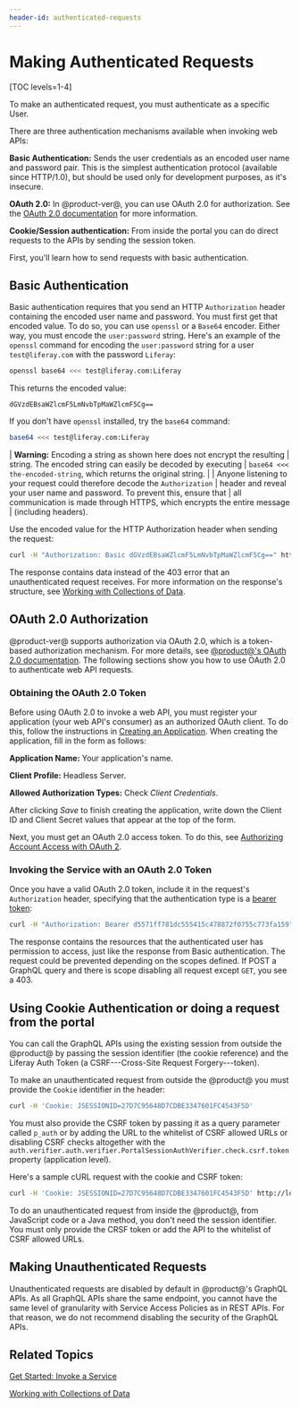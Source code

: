 ```yaml
---
header-id: authenticated-requests
---
```


# Making Authenticated Requests

[TOC levels=1-4]

To make an authenticated request, you must authenticate as a specific User. 

There are three authentication mechanisms available when invoking web APIs: 

**Basic Authentication:** Sends the user credentials as an encoded user name and
password pair. This is the simplest authentication protocol (available since
HTTP/1.0), but should be used only for development purposes, as it's insecure. 

**OAuth 2.0:** In @product-ver@, you can use OAuth 2.0 for authorization. See
the [OAuth 2.0 documentation](/docs/7-2/deploy/-/knowledge_base/d/oauth-2-0) for
more information. 

**Cookie/Session authentication:** From inside the portal you can do direct
requests to the APIs by sending the session token.

First, you'll learn how to send requests with basic authentication. 

## Basic Authentication

Basic authentication requires that you send an HTTP `Authorization` header
containing the encoded user name and password. You must first get that encoded
value. To do so, you can use `openssl` or a `Base64` encoder. Either way, you
must encode the `user:password` string. Here's an example of the `openssl`
command for encoding the `user:password` string for a user `test@liferay.com`
with the password `Liferay`: 

```bash
openssl base64 <<< test@liferay.com:Liferay
```

This returns the encoded value: 

    dGVzdEBsaWZlcmF5LmNvbTpMaWZlcmF5Cg==

If you don't have `openssl` installed, try the `base64` command: 

```bash
base64 <<< test@liferay.com:Liferay
```

| **Warning:** Encoding a string as shown here does not encrypt the resulting 
| string. The encoded string can easily be decoded by executing 
| `base64 <<< the-encoded-string`, which returns the original string. 
| 
| Anyone listening to your request could therefore decode the `Authorization` 
| header and reveal your user name and password. To prevent this, ensure that 
| all communication is made through HTTPS, which encrypts the entire message 
| (including headers). 

Use the encoded value for the HTTP Authorization header when sending the
request: 

```bash
curl -H "Authorization: Basic dGVzdEBsaWZlcmF5LmNvbTpMaWZlcmF5Cg==" http://localhost:8080/o/graphql ...
```

The response contains data instead of the 403 error that an unauthenticated
request receives. For more information on the response's structure, see 
[Working with Collections of Data](/docs/7-2/frameworks/-/knowledge_base/f/working-with-collections-of-data). 

## OAuth 2.0 Authorization

@product-ver@ supports authorization via OAuth 2.0, which is a token-based
authorization mechanism. For more details, see 
[@product@'s OAuth 2.0 documentation](/docs/7-2/deploy/-/knowledge_base/d/oauth-2-0). The following
sections show you how to use OAuth 2.0 to authenticate web API requests. 

### Obtaining the OAuth 2.0 Token

Before using OAuth 2.0 to invoke a web API, you must register your application
(your web API's consumer) as an authorized OAuth client. To do this, follow the
instructions in [Creating an Application](/docs/7-2/deploy/-/knowledge_base/d/oauth-2-0#creating-an-application).
When creating the application, fill in the form as follows: 

**Application Name:** Your application's name. 

**Client Profile:** Headless Server. 

**Allowed Authorization Types:** Check *Client Credentials*. 

After clicking *Save* to finish creating the application, write down the Client
ID and Client Secret values that appear at the top of the form. 

Next, you must get an OAuth 2.0 access token. To do this, see 
[Authorizing Account Access with OAuth 2](/docs/7-2/deploy/-/knowledge_base/d/authorizing-account-access-with-oauth2). 

### Invoking the Service with an OAuth 2.0 Token

Once you have a valid OAuth 2.0 token, include it in the request's
`Authorization` header, specifying that the authentication type is a 
[bearer token](https://tools.ietf.org/html/rfc6750):

```bash
curl -H "Authorization: Bearer d5571ff781dc555415c478872f0755c773fa159" http://localhost:8080/o/graphql
```

The response contains the resources that the authenticated user has permission
to access, just like the response from Basic authentication. The request could
be prevented depending on the scopes defined. If POST a GraphQL query
and there is scope disabling all request except `GET`, you see a 403. 

## Using Cookie Authentication or doing a request from the portal

You can call the GraphQL APIs using the existing session from outside the
@product@ by passing the session identifier (the cookie reference) and the
Liferay Auth Token (a CSRF---Cross-Site Request Forgery---token).

To make an unauthenticated request from outside the @product@ you must
provide the `Cookie` identifier in the header: 

```bash
curl -H 'Cookie: JSESSIONID=27D7C95648D7CDBE3347601FC4543F5D'
```

You must also provide the CSRF token by passing it as a query parameter
called `p_auth` or by adding the URL to the whitelist of CSRF allowed URLs or disabling CSRF
checks altogether with the `auth.verifier.auth.verifier.PortalSessionAuthVerifier.check.csrf.token` property (application level).

Here's a sample cURL request with the cookie and CSRF token:

```bash
curl -H 'Cookie: JSESSIONID=27D7C95648D7CDBE3347601FC4543F5D' http://localhost:8080/o/graphql?p_auth=O4dCU1Mj
```
 
To do an unauthenticated request from inside the @product@, from JavaScript code
or a Java method, you don't need the session identifier. You must only provide
the CRSF token or add the API to the whitelist of CSRF allowed URLs.

## Making Unauthenticated Requests

Unauthenticated requests are disabled by default in @product@'s GraphQL APIs. As
all GraphQL APIs share the same endpoint, you cannot have the same level of
granularity with Service Access Policies as in REST APIs. For that reason, we do
not recommend disabling the security of the GraphQL APIs.

## Related Topics

[Get Started: Invoke a Service](/docs/7-2/frameworks/-/knowledge_base/f/get-started-invoke-a-service)

[Working with Collections of Data](/docs/7-2/frameworks/-/knowledge_base/f/working-with-collections-of-data)
